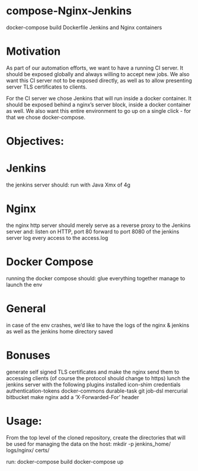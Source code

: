 # compose-Nginx-Jenkins
docker-compose build Dockerfile Jenkins and Nginx containers

# Motivation

As part of our automation efforts, we want to have a running CI server. It should be exposed globally and always willing to accept new jobs. We also want this CI server not to be exposed directly, as well as to allow presenting server TLS certificates to clients.

For the CI server we chose Jenkins that will run inside a docker container. It should be exposed behind a nginx’s server block, inside a docker container as well. We also want this entire environment to go up on a single click - for that we chose docker-compose.  

# Objectives:

# Jenkins

the jenkins server should:
run with Java Xmx of 4g

# Nginx 

the nginx http server should merely serve as a reverse proxy to the Jenkins server and:
listen on HTTP, port 80 
forward to port 8080 of the jenkins server
log every access to the access.log


# Docker Compose

running the docker compose should:
glue everything together 
manage to launch the env 


# General

in case of the env crashes, we’d like to have the logs of the nginx & jenkins as well as the jenkins home directory saved
 

# Bonuses

generate self signed TLS certificates and make the nginx send them to accessing clients (of course the protocol should change to https)
lunch the jenkins server with the following plugins installed
icon-shim
credentials 
authentication-tokens
docker-commons
durable-task
git
job-dsl
mercurial
bitbucket
make nginx add a ‘X-Forwarded-For’ header 

# Usage:

From the top level of the cloned repository, create the directories that will be used for managing the data on the host:
mkdir -p jenkins_home/ logs/nginx/ certs/

run:
docker-compose build
docker-compose up

